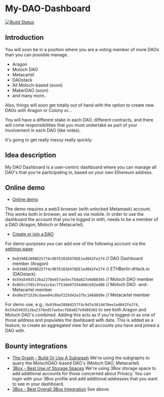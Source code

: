 # My-DAO-Dashboard

[![Build Status](https://travis-ci.org/my-dao-dashboard/My-DAO-Dashboard.svg?branch=master)](https://travis-ci.org/my-dao-dashboard/My-DAO-Dashboard)

## Introduction

You will soon be in a position where you are a voting member of more DAOs than you can possible manage.

- Aragon
- Moloch DAO
- Metacartel
- DAOstack
- All Moloch-based (soon)
- MakerDAO (soon)
- and many more..

Also, things will soon get totally out of hand with the option to create new DAOs with Aragon or Colony or...

You will have a different stake in each DAO, different contracts, and there will come responsibilities that you must undertake as part of your involvement in each DAO (like votes).

It's going to get really messy really quickly.

## Idea description

My DAO Dashboard is a user-centric dashboard where you can manage all DAO's that you're participating in, based on your own Ethereum address.

## Online demo

- [Online demo](https://my-dao-dashboard.herokuapp.com/)

The demo requires a web3 browser (with unlocked Metamask) account. This works both in browser, as well as via mobile.
In order to use the dashboard the account that you're logged in with, needs to be a member of a DAO (Aragon, Moloch or Metacartel).

- [Create or join a DAO](https://mainnet.aragon.org/)

For demo-purposes you can add one of the following account via the [settings page](https://my-dao-dashboard.herokuapp.com/settings):

- `0x039AE2898D257f4c9D7E381D478EE1ed042Fe2f4` // DAO Dashboard member (Aragon)
- `0x039AE2898D257f4c9D7E381D478EE1ed042Fe2f4` // ETHBerlin dHack.io (DAOstack)
- `0x59a5493513ba2378ed57ae5ecfb8a027e9d80365` // Moloch DAO member
- `0x865c2f85c9fea1c6ac7f53de07554d68cb92ed88` // Moloch DAO -and- Metacartel member
- `0xd6e371526cdaee04cd8af225d42e37bc14688d9e` // Metacartel member

For demo use, e.g.; `0x039ae2898d257f4c9d7e381d478ee1ed042fe2f4, 0x59a5493513ba2378ed57ae5ecfb8a027e9d80365` to see both Aragon and Moloch DAO's combined.
Adding this acts as if you're logged-in as one of those address and populates the dashboard with data.
This is added as a feature, to create an aggregated view for all accounts you have and joined a DAO with.

## Bounty integrations

- [The Graph - Build Or Use A Subgraph](https://github.com/ethberlinzwei/Bounties/issues/11)
  We're using the subgraphs to query the MolochDAO-based DAO's (Moloch DAO, Metacartel)
- [3Box - Best Use of Storage Spaces](https://github.com/ethberlinzwei/Bounties/issues/3)
  We're using 3Box storage space to add additional accounts for those concerned about Privacy. You can login with your 3Box profile and add additional addresses that you want to see in your dashboard.
- [3Box - Best Overall 3Box Integration](https://github.com/ethberlinzwei/Bounties/issues/1)
  See above.
